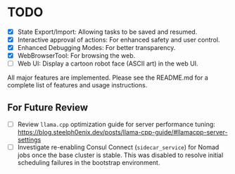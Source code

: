 # TODO

- [x] State Export/Import: Allowing tasks to be saved and resumed.
- [x] Interactive approval of actions: For enhanced safety and user control.
- [x] Enhanced Debugging Modes: For better transparency.
- [x] WebBrowserTool: For browsing the web.
- [ ] Web UI: Display a cartoon robot face (ASCII art) in the web UI.

All major features are implemented. Please see the README.md for a complete list of features and usage instructions.

## For Future Review

- [ ] Review `llama.cpp` optimization guide for server performance tuning: https://blog.steelph0enix.dev/posts/llama-cpp-guide/#llamacpp-server-settings
- [ ] Investigate re-enabling Consul Connect (`sidecar_service`) for Nomad jobs once the base cluster is stable. This was disabled to resolve initial scheduling failures in the bootstrap environment.

